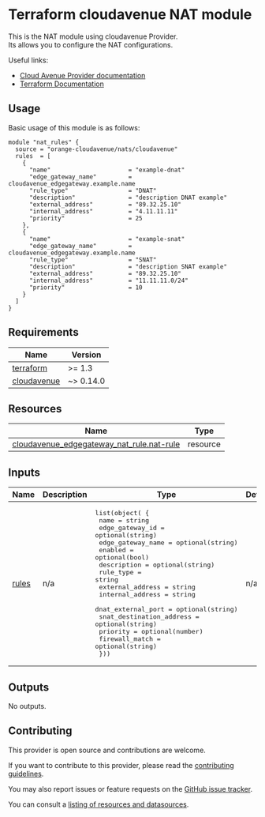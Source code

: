# Terraform cloudavenue NAT module

This is the NAT module using cloudavenue Provider.  
Its allows you to configure the NAT configurations.

Useful links:

* [Cloud Avenue Provider documentation](https://registry.terraform.io/providers/orange-cloudavenue/cloudavenue/latest/docs)
* [Terraform Documentation](https://www.terraform.io/docs/language/index.html)


## Usage

Basic usage of this module is as follows:
```hcl
module "nat_rules" {
  source = "orange-cloudavenue/nats/cloudavenue"
  rules  = [
    {
      "name"                      = "example-dnat"
      "edge_gateway_name"         = cloudavenue_edgegateway.example.name
      "rule_type"                 = "DNAT"
      "description"               = "description DNAT example"
      "external_address"          = "89.32.25.10"
      "internal_address"          = "4.11.11.11"
      "priority"                  = 25
    },
    {
      "name"                      = "example-snat"
      "edge_gateway_name"         = cloudavenue_edgegateway.example.name
      "rule_type"                 = "SNAT"
      "description"               = "description SNAT example"
      "external_address"          = "89.32.25.10"
      "internal_address"          = "11.11.11.0/24"
      "priority"                  = 10
    }
  ]
}
```

<!-- BEGIN_AUTOMATED_TF_DOCS_BLOCK -->
## Requirements

| Name | Version |
|------|---------|
| <a name="requirement_terraform"></a> [terraform](#requirement\_terraform) | >= 1.3 |
| <a name="requirement_cloudavenue"></a> [cloudavenue](#requirement\_cloudavenue) | ~> 0.14.0 |

## Resources

| Name | Type |
|------|------|
| [cloudavenue_edgegateway_nat_rule.nat-rule](https://registry.terraform.io/providers/orange-cloudavenue/cloudavenue/latest/docs/resources/edgegateway_nat_rule) | resource |
## Inputs

| Name | Description | Type | Default | Required |
|------|-------------|------|---------|:--------:|
| <a name="input_rules"></a> [rules](#input\_rules) | n/a | <pre>list(object( {<br>    name                      = string<br>    edge_gateway_id           = optional(string)<br>    edge_gateway_name         = optional(string)<br>    enabled                   = optional(bool)<br>    description               = optional(string)<br>    rule_type                 = string<br>    external_address          = string<br>    internal_address          = string<br>    dnat_external_port        = optional(string)<br>    snat_destination_address  = optional(string)<br>    priority                  = optional(number)<br>    firewall_match            = optional(string)<br>  }))</pre> | n/a | yes |
## Outputs

No outputs.
<!-- END_AUTOMATED_TF_DOCS_BLOCK -->

## Contributing

This provider is open source and contributions are welcome.

If you want to contribute to this provider, please read the [contributing guidelines](CONTRIBUTING.md).

You may also report issues or feature requests on the [GitHub issue tracker](https://github.com/orange-cloudavenue/terraform-cloudavenue-nats/issues/new/choose).

You can consult a [listing of resources and datasources](cmd/listing/resource-ca.md).